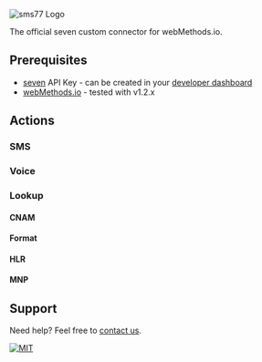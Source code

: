 ![](https://seven.io/seven_outline_white.svg "sms77 Logo")

The official seven custom connector for webMethods.io.

## Prerequisites

- [seven](https://www.sms77.io) API Key - can be created in
  your [developer dashboard](https://app.sms77.io/developer)
- [webMethods.io](https://webmethods.io/) - tested with v1.2.x

## Actions

### SMS

### Voice

### Lookup

#### CNAM

#### Format

#### HLR

#### MNP

## Support

Need help? Feel free to [contact us](https://www.sms77.io/en/company/contact).

[![MIT](https://img.shields.io/badge/License-MIT-teal.svg)](LICENSE)
